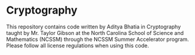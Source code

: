 # Cryptography
This repository contains code written by Aditya Bhatia in Cryptography taught by Mr. Taylor Gibson at the North Carolina School of Science and Mathematics (NCSSM) through the NCSSM Summer Accelerator program. Please follow all license regulations when using this code. 
